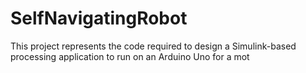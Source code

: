 # SelfNavigatingRobot
This project represents the code required to design a Simulink-based processing application to run on an Arduino Uno for a mot
